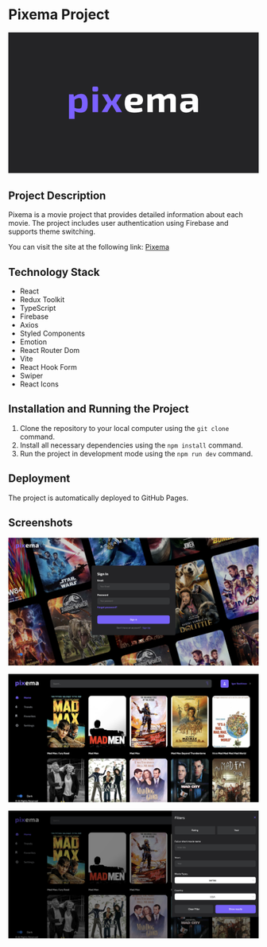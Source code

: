 # Pixema Project

![Pixema Project](/src/assets/image/pixema.jpg)

## Project Description

Pixema is a movie project that provides detailed information about each movie. The project includes user authentication using Firebase and supports theme switching.

You can visit the site at the following link: [Pixema](https://igasin.github.io/pixema-project/)

## Technology Stack

- React
- Redux Toolkit
- TypeScript
- Firebase
- Axios
- Styled Components
- Emotion
- React Router Dom
- Vite
- React Hook Form
- Swiper
- React Icons

## Installation and Running the Project

1. Clone the repository to your local computer using the `git clone` command.
2. Install all necessary dependencies using the `npm install` command.
3. Run the project in development mode using the `npm run dev` command.

## Deployment

The project is automatically deployed to GitHub Pages.

## Screenshots

![Login page screenshot](/src/assets/screenshots/screenshot-sign-in.jpg)

![Home page screenshot](/src/assets/screenshots/screenshot-home-page.jpg)

![Screenshot of filters](/src/assets/screenshots/screenshot-filters.jpg)